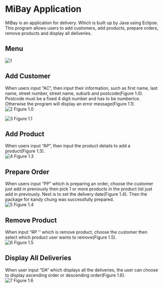 # MiBay Application

MiBay is an application for delivery. Which is built up by Java using Eclipse. This program allows users to add customers, add products, prepare orders, remove products and display all deliveries.

## Menu<br>
![1](https://github.com/KandyChung/MIBay/assets/80769024/c757f201-248c-4b3d-af7d-592a7234fe44)

## Add Customer 
When users input “AC”, then input their information, such as first name, last name, street number, street name, suburb and postcode(Figure 1.0). Postcode must be a fixed 4 digit number and has to be numberice. Otherwise the program will display an error message(Figure 1.1).<br> 
![2](https://github.com/KandyChung/MIBay/assets/80769024/1138361b-2b60-4935-a501-e2d7f126ddae)
Figure 1.0

![3](https://github.com/KandyChung/MIBay/assets/80769024/65e9643b-f9bf-4392-b326-20a76d1ebbe6)
Figure 1.1

## Add Product 
When users input “AP”, then input the product details to add a product(Figure 1.3).<br>
![4](https://github.com/KandyChung/MIBay/assets/80769024/1c2fabac-3b96-4139-94eb-ac32d7fd03ef)
Figure 1.3


## Prepare Order
When users input “PP” which is preparing an order, choose the customer just add in previously then pick 1 or more products in the product list just add in previously. Next is to set the delivery date(Figure 1.4). Then the package for kandy chung was successfully prepared.<br>
![5](https://github.com/KandyChung/MIBay/assets/80769024/782c2c0b-d317-481f-a46e-4904e14f7bb7)
Figure 1.4
## Remove Product
When input “RP '' which is remove product, choose the customer then select which product user wants to remove(Figure 1.5).<br>
![6](https://github.com/KandyChung/MIBay/assets/80769024/92f26c9e-aa98-433d-8498-34704850db82)
Figure 1.5

## Display All Deliveries
When user input “DA” which displays all the deliveries, the user can choose to display ascending order or descending order(Figure 1.6).<br>
![7](https://github.com/KandyChung/MIBay/assets/80769024/87cfaeea-18e5-4e8f-b7c8-39fbcf7848ac)
Figure 1.6

